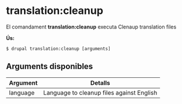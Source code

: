 # translation:cleanup
El comandament **translation:cleanup** executa Clenaup translation files

**Ús:**
```
$ drupal translation:cleanup [arguments] 
```

## Arguments disponibles
Argument | Detalls
---------|-------------
language | Language to cleanup files against English
